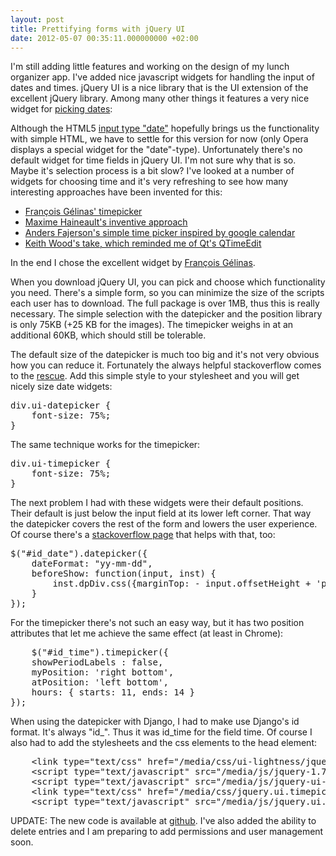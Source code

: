 ```yaml
---
layout: post
title: Prettifying forms with jQuery UI
date: 2012-05-07 00:35:11.000000000 +02:00
---
```

I'm still adding little features and working on the design of my lunch organizer app. I've added nice javascript widgets for handling the input of dates and times. jQuery UI is a nice library that is the UI extension of the excellent jQuery library. Among many other things it features a very nice widget for <a href="http://jqueryui.com/demos/datepicker/">picking dates</a>:

<a href="{{ site.github.url }}/images/lunch-organizer_version7_form_datepicker.png" alt="" title="lunch-organizer_version7_form_datepicker" width="436" height="278" class="alignnone size-full wp-image-598" /></a>

Although the HTML5 <a href="http://www.w3schools.com/html5/html5_form_input_types.asp">input type "date"</a> hopefully brings us the functionality with simple HTML, we have to settle for this version for now (only Opera displays a special widget for the "date"-type). Unfortunately there's no default widget for time fields in jQuery UI. I'm not sure why that is so. Maybe it's selection process is a bit slow? I've looked at a number of widgets for choosing time and it's very refreshing to see how many interesting approaches have been invented for this:

<ul>
	<li><a href="http://fgelinas.com/code/timepicker/">François Gélinas' timepicker</a></li>
	<li><a href="http://haineault.com/media/jquery/ui-timepickr/page/#d-demo-wrapper-1">Maxime Haineault's inventive approach</a></li>
	<li><a href="http://labs.perifer.se/timedatepicker/">Anders Fajerson's simple time picker inspired by google calendar</a></li>
	<li><a href="http://keith-wood.name/timeEntry.html">Keith Wood's take, which reminded me of Qt's QTimeEdit</a></li>
</ul>

<a href="{{ site.github.url }}/images/lunch-organizer_version7_form_timepicker.png" alt="" title="lunch-organizer_version7_form_timepicker" width="346" height="258" class="alignnone size-full wp-image-599" /></a>

In the end I chose the excellent widget by <a href="http://fgelinas.com/">François Gélinas</a>.

When you download jQuery UI, you can pick and choose which functionality you need. There's a simple form, so you can minimize the size of the scripts each user has to download. The full package is over 1MB, thus this is really necessary. The simple selection with the datepicker and the position library is only 75KB (+25 KB for the images). The timepicker weighs in at an additional 60KB, which should still be tolerable.

The default size of the datepicker is much too big and it's not very obvious how you can reduce it. Fortunately the always helpful stackoverflow comes to the <a href="http://stackoverflow.com/questions/659588/how-to-resize-the-jquery-datepicker-control">rescue</a>. Add this simple style to your stylesheet and you will get nicely size date widgets:

<pre lang="javascript">
div.ui-datepicker {
    font-size: 75%;
}
</pre>

The same technique works for the timepicker:

<pre lang="javascript">
div.ui-timepicker {
    font-size: 75%;
}
</pre>

The next problem I had with these widgets were their default positions. Their default is just below the input field at its lower left corner. That way the datepicker covers the rest of the form and lowers the user experience. Of course there's a <a href="http://stackoverflow.com/a/1180538/731302">stackoverflow page</a> that helps with that, too:

<pre lang="javascript">
$("#id_date").datepicker({ 
    dateFormat: "yy-mm-dd", 
    beforeShow: function(input, inst) {
        inst.dpDiv.css({marginTop: - input.offsetHeight + 'px', marginLeft: input.offsetWidth + 2 + 'px'});
    } 
});
</pre>

For the timepicker there's not such an easy way, but it has two position attributes that let me achieve the same effect (at least in Chrome):

<pre lang="javascript">
    $("#id_time").timepicker({ 
    showPeriodLabels : false, 
    myPosition: 'right bottom', 
    atPosition: 'left bottom', 
    hours: { starts: 11, ends: 14 }
});
</pre>

When using the datepicker with Django, I had to make use Django's id format. It's always "id_<field-name>". Thus it was id_time for the field time. Of course I also had to add the stylesheets and the css elements to the head element:

<pre lang="html">
    &lt;link type=&quot;text/css&quot; href=&quot;/media/css/ui-lightness/jquery-ui-1.8.20.custom.css&quot; rel=&quot;stylesheet&quot; /&gt;	
    &lt;script type=&quot;text/javascript&quot; src=&quot;/media/js/jquery-1.7.2.min.js&quot;&gt;&lt;/script&gt;
    &lt;script type=&quot;text/javascript&quot; src=&quot;/media/js/jquery-ui-1.8.20.custom.min.js&quot;&gt;&lt;/script&gt;
    &lt;link type=&quot;text/css&quot; href=&quot;/media/css/jquery.ui.timepicker.css&quot; rel=&quot;stylesheet&quot; /&gt;
    &lt;script type=&quot;text/javascript&quot; src=&quot;/media/js/jquery.ui.timepicker.js&quot;&gt;&lt;/script&gt;
</pre>

UPDATE: The new code is available at <a href="https://github.com/kossmoboleat/lunch-organizer">github</a>. I've also added the ability to delete entries and I am preparing to add permissions and user management soon.
